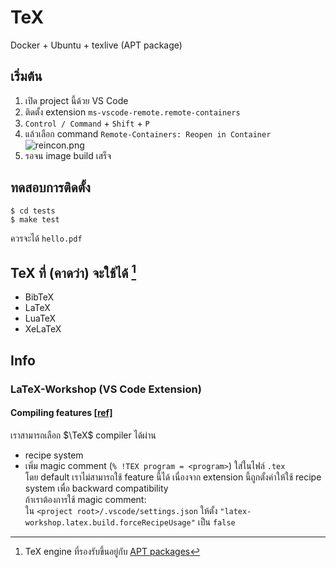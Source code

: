 # TeX

Docker + Ubuntu + texlive (APT package)

## เริ่มต้น

1. เปิด project นี้ด้วย VS Code
1. ติดตั้ง extension `ms-vscode-remote.remote-containers`
1. `Control / Command` + `Shift` + `P`
1. แล้วเลือก command `Remote-Containers: Reopen in Container`  
    ![reincon.png](../assets/reincon.png?raw=true)
1. รอจน image build เสร็จ

## ทดสอบการติดตั้ง

```
$ cd tests
$ make test
```

ควรจะได้ `hello.pdf`

## TeX ที่ (คาดว่า) จะใช้ได้ [^1]

- BibTeX
- LaTeX
- LuaTeX
- XeLaTeX

## Info

### LaTeX-Workshop (VS Code Extension)

#### Compiling features [[ref]](https://github.com/James-Yu/LaTeX-Workshop/wiki/Compile)

เราสามารถเลือก $\TeX$ compiler ได้ผ่าน

- recipe system  
- เพิ่ม magic comment (`% !TEX program = <program>`) ใส่ในไฟล์ `.tex`  
    โดย default เราไม่สามารถใช้ feature นี้ได้ เนื่องจาก extension นี้ถูกตั้งค่าให้ใช้ recipe system เพื่อ backward compatibility  
    ถ้าเราต้องการใช้ magic comment:  
    ใน `<project root>/.vscode/settings.json` ให้ตั้ง `"latex-workshop.latex.build.forceRecipeUsage"` เป็น `false`  

[^1]: TeX engine ที่รองรับขึ้นอยู่กับ [APT packages](https://packages.ubuntu.com/search?suite=default&section=all&arch=any&keywords=texlive&searchon=names)  
